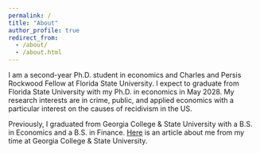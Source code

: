 ```yaml
---
permalink: /
title: "About"
author_profile: true
redirect_from: 
  - /about/
  - /about.html
---
```


<section id="about-me">
  <p>
    I am a second-year Ph.D. student in economics and Charles and Persis Rockwood Fellow at Florida State University. I expect to graduate from Florida State University with my Ph.D. in economics in May 2028.
    My research interests are in crime, public, and applied economics with a particular interest on the causes of recidivism in the US.
  </p>

  <p>
    Previously, I graduated from Georgia College & State University with a B.S. in Economics and a B.S. in Finance. 
    <a href="https://frontpage.gcsu.edu/node/14695" target="_blank">Here</a> is an article about me from my time at Georgia College & State University.
  </p>
</section>




